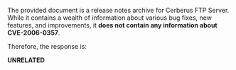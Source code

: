 The provided document is a release notes archive for Cerberus FTP Server. While it contains a wealth of information about various bug fixes, new features, and improvements, it **does not contain any information about CVE-2006-0357**.

Therefore, the response is:

**UNRELATED**